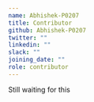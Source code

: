 ```yaml
---
name: Abhishek-P0207
title: Contributor
github: Abhishek-P0207
twitter: ""
linkedin: ""
slack: ""
joining_date: ""
role: contributor
---
```


Still waiting for this

